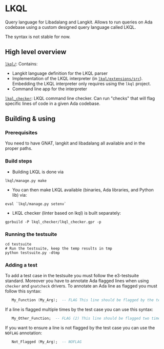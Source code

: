 # LKQL

Query language for Libadalang and Langkit. Allows to run queries on Ada
codebase using a custom designed query language called LKQL.

The syntax is not stable for now.

## High level overview

[`lkql/`](lkql): Contains:
* Langkit language definition for the LKQL parser
* Implementation of the LKQL interpreter (in
  [`lkql/extensions/src`](lkql/extensions/src)). Embedding the LKQL interpreter
  only requires using the `lkql` project.
* Command line app for the interpreter

[`lkql_checker`](lkql_checker): LKQL command line checker. Can run "checks"
    that will flag specific lines of code in a given Ada codebase.

## Building & using

### Prerequisites

You need to have GNAT, langkit and libadalang all available and in the proper
paths.

### Build steps

- Building LKQL is done via

```
lkql/manage.py make
```

- You can then make LKQL available (binaries, Ada libraries, and Python lib)
  via:

```
eval `lkql/manage.py setenv`
```

- LKQL checker (linter based on lkql) is built separately:

```
gprbuild -P lkql_checker/lkql_checker.gpr -p
```

### Running the testsuite

```
cd testsuite
# Run the testsuite, keep the temp results in tmp
python testsuite.py -dtmp
```

### Adding a test

To add a test case in the testsuite you must follow the e3-testsuite standard. Moreover
you have to annotate Ada flagged lines when using `checker` and `gnatcheck` drivers.
To annotate an Ada line as flagged you must follow this syntax:

```ada
   My_Function (My_Arg);  -- FLAG This line should be flagged by the test case
```

If a line is flagged multiple times by the test case you can use this syntax:

```ada
   My_Other_Function;  -- FLAG (2) This line should be flagged two times
```

If you want to ensure a line is not flagged by the test case you can use the `NOFLAG`
annotation:

```ada
   Not_Flagged (My_Arg);  -- NOFLAG
```
